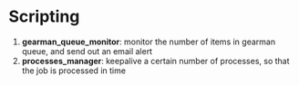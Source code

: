 # Scripting

1. <b>gearman_queue_monitor</b>: monitor the number of items in gearman queue, and send out an email alert
2. <b>processes_manager</b>: keepalive a certain number of processes, so that the job is processed in time

